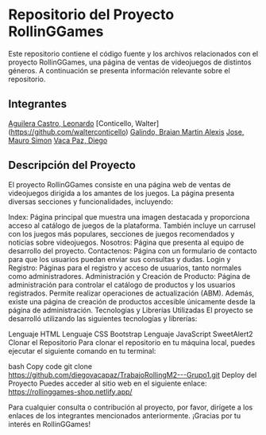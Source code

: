 # Repositorio del Proyecto RollinGGames
Este repositorio contiene el código fuente y los archivos relacionados con el proyecto RollinGGames, una página de ventas de videojuegos de distintos géneros. A continuación se presenta información relevante sobre el repositorio.

## Integrantes
[Aguilera Castro, Leonardo](https://github.com/LeoAc92)
[Conticello, Walter] (https://github.com/walterconticello)
[Galindo, Braian Martin Alexis](https://github.com/alexisg259)
[Jose, Mauro Simon](https://github.com/MauroSJ)
[Vaca Paz, Diego](https://github.com/diegovacapaz)

## Descripción del Proyecto
El proyecto RollinGGames consiste en una página web de ventas de videojuegos dirigida a los amantes de los juegos. La página presenta diversas secciones y funcionalidades, incluyendo:

Index: Página principal que muestra una imagen destacada y proporciona acceso al catálogo de juegos de la plataforma. También incluye un carrusel con los juegos más populares, secciones de juegos recomendados y noticias sobre videojuegos.
Nosotros: Página que presenta al equipo de desarrollo del proyecto.
Contactenos: Página con un formulario de contacto para que los usuarios puedan enviar sus consultas y dudas.
Login y Registro: Páginas para el registro y acceso de usuarios, tanto normales como administradores.
Administración y Creación de Producto: Página de administración para controlar el catálogo de productos y los usuarios registrados. Permite realizar operaciones de actualización (ABM). Además, existe una página de creación de productos accesible únicamente desde la página de administración.
Tecnologías y Librerías Utilizadas
El proyecto se desarrolló utilizando las siguientes tecnologías y librerías:

Lenguaje HTML
Lenguaje CSS
Bootstrap
Lenguaje JavaScript
SweetAlert2
Clonar el Repositorio
Para clonar el repositorio en tu máquina local, puedes ejecutar el siguiente comando en tu terminal:

bash
Copy code
git clone https://github.com/diegovacapaz/TrabajoRollingM2---Grupo1.git
Deploy del Proyecto
Puedes acceder al sitio web en el siguiente enlace: https://rollinggames-shop.netlify.app/

Para cualquier consulta o contribución al proyecto, por favor, dirígete a los enlaces de los integrantes mencionados anteriormente. ¡Gracias por tu interés en RollinGGames!
